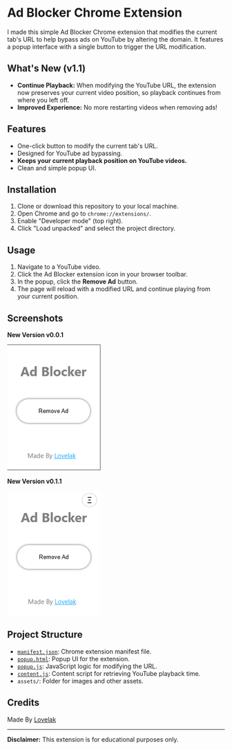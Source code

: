 # Ad Blocker Chrome Extension

I made this simple Ad Blocker Chrome extension that modifies the current tab's URL to help bypass ads on YouTube by altering the domain. It features a popup interface with a single button to trigger the URL modification.

## What's New (v1.1)

- **Continue Playback:** When modifying the YouTube URL, the extension now preserves your current video position, so playback continues from where you left off.
- **Improved Experience:** No more restarting videos when removing ads!

## Features

- One-click button to modify the current tab's URL.
- Designed for YouTube ad bypassing.
- **Keeps your current playback position on YouTube videos.**
- Clean and simple popup UI.

## Installation

1. Clone or download this repository to your local machine.
2. Open Chrome and go to `chrome://extensions/`.
3. Enable "Developer mode" (top right).
4. Click "Load unpacked" and select the project directory.

## Usage

1. Navigate to a YouTube video.
2. Click the Ad Blocker extension icon in your browser toolbar.
3. In the popup, click the **Remove Ad** button.
4. The page will reload with a modified URL and continue playing from your current position.

## Screenshots

**New Version v0.0.1**

![App Screenshot](assets/Screenshot-v0.0.1.png)

**New Version v0.1.1**

![App Screenshot](assets/Screenshot-v0.1.1.png)

## Project Structure

- [`manifest.json`](manifest.json): Chrome extension manifest file.
- [`popup.html`](popup.html): Popup UI for the extension.
- [`popup.js`](popup.js): JavaScript logic for modifying the URL.
- [`content.js`](content.js): Content script for retrieving YouTube playback time.
- `assets/`: Folder for images and other assets.

## Credits

Made By [Lovelak](http://lovelak.rf.gd)

---

**Disclaimer:** This extension is for educational purposes only.

